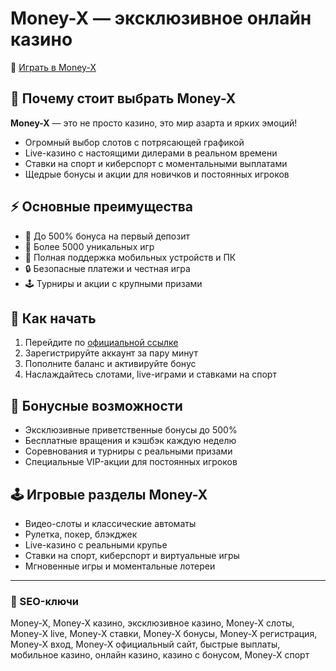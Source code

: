 # Money-X — эксклюзивное онлайн казино

🔗 [Играть в Money-X](https://trimurl.click/s/moneyx)

## 🎰 Почему стоит выбрать Money-X
**Money-X** — это не просто казино, это мир азарта и ярких эмоций!  
- Огромный выбор слотов с потрясающей графикой  
- Live-казино с настоящими дилерами в реальном времени  
- Ставки на спорт и киберспорт с моментальными выплатами  
- Щедрые бонусы и акции для новичков и постоянных игроков  

## ⚡ Основные преимущества
- 💎 До 500% бонуса на первый депозит  
- 🎲 Более 5000 уникальных игр  
- 📱 Полная поддержка мобильных устройств и ПК  
- 🔒 Безопасные платежи и честная игра  
- 🕹️ Турниры и акции с крупными призами  

## 🚀 Как начать
1. Перейдите по [официальной ссылке](https://trimurl.click/s/moneyx)  
2. Зарегистрируйте аккаунт за пару минут  
3. Пополните баланс и активируйте бонус  
4. Наслаждайтесь слотами, live-играми и ставками на спорт  

## 🎁 Бонусные возможности
- Эксклюзивные приветственные бонусы до 500%  
- Бесплатные вращения и кэшбэк каждую неделю  
- Соревнования и турниры с реальными призами  
- Специальные VIP-акции для постоянных игроков  

## 🕹️ Игровые разделы Money-X
- Видео-слоты и классические автоматы  
- Рулетка, покер, блэкджек  
- Live-казино с реальными крупье  
- Ставки на спорт, киберспорт и виртуальные игры  
- Мгновенные игры и моментальные лотереи  

---

### 🔑 SEO-ключи
Money-X, Money-X казино, эксклюзивное казино, Money-X слоты, Money-X live, Money-X ставки, Money-X бонусы, Money-X регистрация, Money-X вход, Money-X официальный сайт, быстрые выплаты, мобильное казино, онлайн казино, казино с бонусом, Money-X спорт
